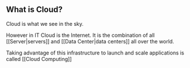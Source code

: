 ## What is Cloud?

Cloud is what we see in the sky.

However in IT Cloud is the Internet. It is the combination of all [[Server|servers]] and [[Data Center|data centers]] all over the world.

Taking advantage of this infrastructure to launch and scale applications is called [[Cloud Computing]]
